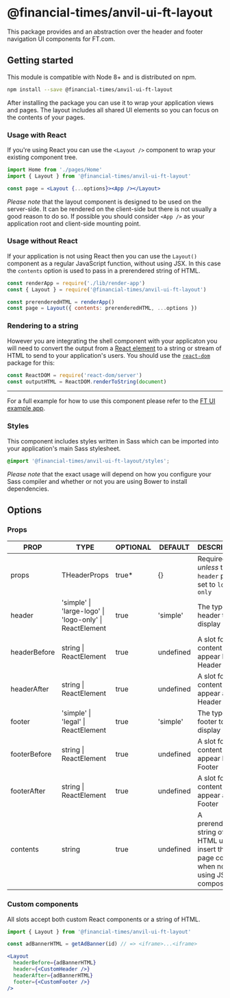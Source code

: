 # @financial-times/anvil-ui-ft-layout

This package provides and an abstraction over the header and footer navigation UI components for FT.com.

## Getting started

This module is compatible with Node 8+ and is distributed on npm.

```sh
npm install --save @financial-times/anvil-ui-ft-layout
```

After installing the package you can use it to wrap your application views and pages. The layout includes all shared UI elements so you can focus on the contents of your pages.

### Usage with React

If you're using React you can use the `<Layout />` component to wrap your existing component tree.

```jsx
import Home from './pages/Home'
import { Layout } from '@financial-times/anvil-ui-ft-layout'

const page = <Layout {...options}><App /></Layout>
```

_Please note_ that the layout component is designed to be used on the server-side. It can be rendered on the client-side but there is not usually a good reason to do so. If possible you should consider `<App />` as your application root and client-side mounting point.

### Usage without React

If your application is not using React then you can use the `Layout()` component as a regular JavaScript function, without using JSX. In this case the `contents` option is used to pass in a prerendered string of HTML.

```js
const renderApp = require('./lib/render-app')
const { Layout } = require('@financial-times/anvil-ui-ft-layout')

const prerenderedHTML = renderApp()
const page = Layout({ contents: prerenderedHTML, ...options })
```

### Rendering to a string

However you are integrating the shell component with your applicaton you will need to convert the output from a [React element] to a string or stream of HTML to send to your application's users. You should use the [`react-dom`] package for this:

```js
const ReactDOM = require('react-dom/server')
const outputHTML = ReactDOM.renderToString(document)
```

[React element]: https://reactjs.org/docs/rendering-elements.html
[`react-dom`]: https://reactjs.org/docs/react-dom.html

---

For a full example for how to use this component please refer to the [FT UI example app][example].

[example]: ../../examples/basic-ft-ui/readme.md

### Styles

This component includes styles written in Sass which can be imported into your application's main Sass stylesheet.

```scss
@import '@financial-times/anvil-ui-ft-layout/styles';
```

_Please note_ that the exact usage will depend on how you configure your Sass compiler and whether or not you are using Bower to install dependencies.

## Options

### Props

| PROP         | TYPE                                                    | OPTIONAL | DEFAULT   | DESCRIPTION                                                                                  |
|--------------|---------------------------------------------------------|----------|-----------|----------------------------------------------------------------------------------------------|
| props        | THeaderProps                                            | true*    | {}        | Required _unless_ the `header` prop is set to `logo-only`                                    |
| header       | 'simple' \| 'large-logo' \| 'logo-only' \| ReactElement | true     | 'simple'  | The type of header to display                                                                |
| headerBefore | string \| ReactElement                                  | true     | undefined | A slot for content to appear before Header                                                   |
| headerAfter  | string \| ReactElement                                  | true     | undefined | A slot for content to appear after Header                                                    |
| footer       | 'simple' \| 'legal' \| ReactElement                     | true     | 'simple'  | The type of footer to display                                                                |
| footerBefore | string \| ReactElement                                  | true     | undefined | A slot for content to appear before Footer                                                   |
| footerAfter  | string \| ReactElement                                  | true     | undefined | A slot for content to appear after Footer                                                    |
| contents     | string                                                  | true     | undefined | A prerendered string of HTML used to insert the page contents when not using JSX composition |

### Custom components

All slots accept both custom React components or a string of HTML.

```jsx
import { Layout } from '@financial-times/anvil-ui-ft-layout'

const adBannerHTML = getAdBanner(id) // => <iframe>...<iframe>

<Layout
  headerBefore={adBannerHTML}
  header={<CustomHeader />}
  headerAfter={adBannerHTML}
  footer={<CustomFooter />}
/>
```
